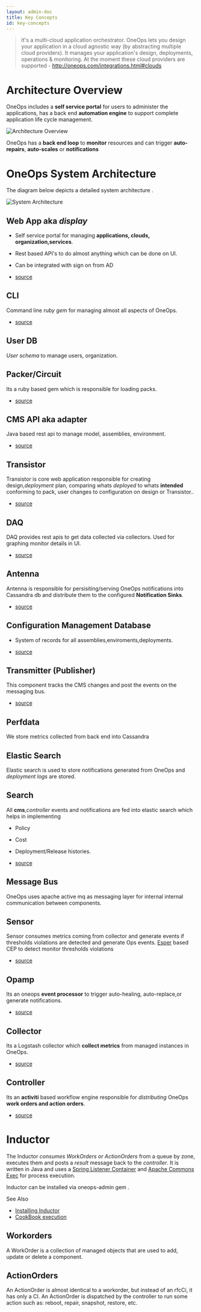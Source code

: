 ```yaml
---
layout: admin-doc
title: Key Concepts
id: key-concepts
---
```


>It's a multi-cloud application orchestrator. OneOps lets you design your application in a cloud agnostic way (by abstracting multiple cloud providers). It manages your application's design, deployments, operations & monitoring. At the moment these cloud providers are supported - http://oneops.com/integrations.html#clouds


# Architecture Overview
OneOps includes a **self service portal** for users to administer the applications, has a back end **automation engine** to support complete application life cycle management.  


![Architecture Overview](/assets/docs/local/images/architecture-overview-user.png)


OneOps has a **back end loop** to **monitor** resources and can trigger  **auto-repairs**, **auto-scales** or  **notifications**

# OneOps System Architecture

The diagram below depicts a detailed system architecture .

![System Architecture](/assets/docs/local/images/architecture-diagram.png)



## Web App aka *display*

* Self service portal for managing **applications, clouds, organization,services**.
* Rest based API's to do almost anything which can be done on UI.
* Can be integrated with sign on from AD

* [source](https://github.com/oneops/display)

## CLI

Command line *ruby gem* for managing almost all aspects of OneOps.

 * [source](https://github.com/oneops/cli)

## User DB

*User schema* to manage users, organization.

## Packer/Circuit

Its a ruby based gem which is responsible for loading packs.

*  [source](https://github.com/oneops/oneops-admin)

## CMS API aka adapter

Java based rest api to manage model, assemblies, environment.

*  [source](https://github.com/oneops/adapter)

## Transistor

Transistor is core web application responsible for creating design,*deployment* plan, comparing whats *deployed* to
whats **intended** conforming to pack, user changes to configuration on design or Transistor..

*  [source](https://github.com/oneops/transistor)

## DAQ

DAQ provides rest apis to get data collected via collectors. Used for graphing monitor details in UI.

*  [source](https://github.com/oneops/daq)

## Antenna

Antenna is responsible for persisiting/serving OneOps notifications into Cassandra db and distribute them to the configured **Notification Sinks**.

*  [source](https://github.com/oneops/antenna)

## Configuration Management Database

* System of records for all assemblies,enviroments,deployments.

*  [source](https://github.com/oneops/db-schema)

## Transmitter (Publisher)

This component tracks the CMS changes and post the events on the messaging bus.

* [source](https://github.com/oneops/transmitter)

## Perfdata

We store metrics collected from back end into Cassandra

## Elastic Search

Elastic search is used to store notifications generated from OneOps and *deployment logs* are stored.

## Search

All **cms**,*controller* events and notifications are fed
into elastic search which helps in implementing

* Policy
* Cost
* Deployment/Release histories.

*  [source](https://github.com/oneops/search)

## Message Bus

OneOps uses apache active mq as messaging layer for internal  internal communication between components.

## Sensor

Sensor consumes metrics coming from collector and generate events if thresholds violations are detected  and generate Ops events.
[Esper](http://www.espertech.com/) based CEP to detect monitor thresholds violations

*  [source](https://github.com/oneops/sensor)

## Opamp

Its an oneops **event processor** to trigger auto-healing, auto-replace,or generate notifications.

*  [source](https://github.com/oneops/opamp)

## Collector

Its a Logstash collector which **collect metrics** from managed instances in OneOps.

*  [source](https://github.com/oneops/daq)

## Controller

Its an **activiti** based workflow engine responsible for *distributing* OneOps **work orders and action orders**.

*  [source](https://github.com/oneops/controller)

# Inductor

The Inductor *consumes WorkOrders or ActionOrders* from a queue by zone, executes them and posts a *result* message back to the *controller*.
It is written in Java and uses a <a href="http://docs.spring.io/spring-framework/docs/3.0.5.RELEASE/api/org/springframework/jms/listener/DefaultMessageListenerContainer.html" target="_blank">Spring Listener Container</a> and <a href="https://commons.apache.org/proper/commons-exec/" target="_blank">Apache Commons Exec</a> for process execution.

Inductor can be installed via oneops-admin gem  .

See Also

* <a href="/documentation/admin/how-to/build-install-configure-inductor.html">Installing Inductor</a>
* <a href="/documentation/admin/references/inductor.html">CookBook execution</a>

## Workorders

A WorkOrder is a collection of managed objects that are used to add, update or delete a component.

## ActionOrders

An ActionOrder is almost identical to a workorder, but instead of an rfcCi, it has only a CI. An ActionOrder is dispatched by the controller to run some action such as: reboot, repair, snapshot, restore, etc.
